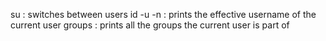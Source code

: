 su : switches between users
id -u -n : prints the effective username of the current user
groups : prints all the groups the current user is part of
